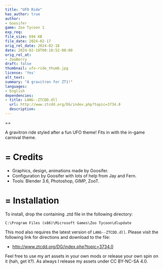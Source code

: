 ```yaml
---
title: "UFO Ride"
has_author: true
author: 
- Goosifer
game: Zoo Tycoon 1
exp_req: 
file_size: 694 KB
file_date: 2024-02-17
orig_rel_date: 2024-02-18
date: 2024-02-18T00:18:52-08:00
orig_rel_at: 
- ZooBerry
draft: false
thumbnail: ufo-ride_thumb.jpg
license: 'Yes'
alt_text: 
summary: "A gravitron for ZT1!"
languages:
- English
dependencies:
- title: LANG--ZTCDD.dll
  url: http://www.ztcdd.org/DG/index.php?topic=3734.0
  description: 
---
```


==
 

A gravitron ride styled after a fun UFO theme! Fits in with the in-game carnival theme.

=
Credits
=

- Graphics, design, animations made by Goosifer.
- Configuration by Goosifer with lots of help from Jay and Fern.
- Tools: Blender 3.6, Photoshop, GIMP, ZooT.

=
Installation
=
 
To install, drop the containing .ztd file in the following directory:

`C:\Program Files (x86)\Microsoft Games\Zoo Tycoon\dlupdate`

This mod also requires the latest version of `LANG--ZTCDD.dll`. Please visit the following link for directions and download to the file:
- http://www.ztcdd.org/DG/index.php?topic=3734.0

Feel free to use my art assets in your own mods or release your own spin on it (hah, get it?). As always I release my assets under CC BY-NC-SA 4.0. 